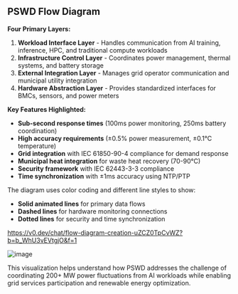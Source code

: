 ## PSWD Flow Diagram

**Four Primary Layers:**

1. **Workload Interface Layer** - Handles communication from AI training, inference, HPC, and traditional compute workloads
2. **Infrastructure Control Layer** - Coordinates power management, thermal systems, and battery storage
3. **External Integration Layer** - Manages grid operator communication and municipal utility integration
4. **Hardware Abstraction Layer** - Provides standardized interfaces for BMCs, sensors, and power meters


**Key Features Highlighted:**

- **Sub-second response times** (100ms power monitoring, 250ms battery coordination)
- **High accuracy requirements** (±0.5% power measurement, ±0.1°C temperature)
- **Grid integration** with IEC 61850-90-4 compliance for demand response
- **Municipal heat integration** for waste heat recovery (70-90°C)
- **Security framework** with IEC 62443-3-3 compliance
- **Time synchronization** with ±1ms accuracy using NTP/PTP


The diagram uses color coding and different line styles to show:

- **Solid animated lines** for primary data flows
- **Dashed lines** for hardware monitoring connections
- **Dotted lines** for security and time synchronization

https://v0.dev/chat/flow-diagram-creation-uZCZ0TpCvWZ?b=b_WhU3vEVtgjO&f=1

![image](https://github.com/user-attachments/assets/51842c0a-6adc-407d-8158-580bd3029cf8)


This visualization helps understand how PSWD addresses the challenge of coordinating 200+ MW power fluctuations from AI workloads while enabling grid services participation and renewable energy optimization.
